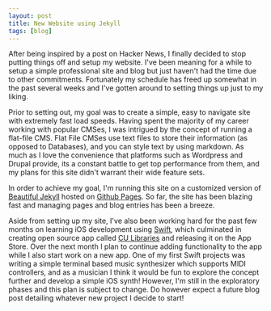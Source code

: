 ```yaml
---
layout: post
title: New Website using Jekyll
tags: [blog]
---
```


After being inspired by a post on Hacker News, I finally decided to stop putting things off and setup my website. I've been meaning for a while to setup a simple professional site and blog but just haven't had the time due to other commitments. Fortunately my schedule has freed up somewhat in the past several weeks and I've gotten around to setting things up just to my liking.   

Prior to setting out, my goal was to create a simple, easy to navigate site with extremely fast load speeds. Having spent the majority of my career working with popular CMSes, I was intrigued by the concept of running a flat-file CMS. Flat File CMSes use text files to store their information (as opposed to Databases), and you can style text by using markdown. As much as I love the convenience that platforms such as Wordpress and Drupal provide, its a constant battle to get top performance from them, and my plans for this site didn't warrant their wide feature sets. 

In order to achieve my goal, I'm running this site on a customized version of [Beautiful Jekyll](https://github.com/daattali/beautiful-jekyll) hosted on [Github Pages](https://pages.github.com/). So far, the site has been blazing fast and managing pages and blog entries has been a breeze.

Aside from setting up my site, I've also been working hard for the past few months on learning iOS development using [Swift](https://swift.org/about/), which culminated in creating open source app called [CU Libraries](https://github.com/markjamesm/CU-Libraries) and releasing it on the App Store. Over the next month I plan to continue adding functionality to the app while I also start work on a new app. One of my first Swift projects was writing a simple terminal based music synthesizer which supports MIDI controllers, and as a musician I think it would be fun to explore the concept further and develop a simple iOS synth! However, I'm still in the exploratory phases and this plan is subject to change. Do however expect a future blog post detailing whatever new project I decide to start!
